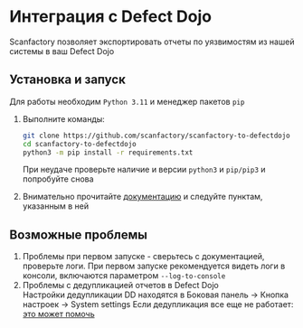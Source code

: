 # Интеграция с Defect Dojo

Scanfactory позволяет экспортировать отчеты по уязвимостям из нашей системы в ваш Defect Dojo  

## Установка и запуск

Для работы необходим `Python 3.11` и менеджер пакетов `pip`  

1. Выполните команды:  

    ```bash
    git clone https://github.com/scanfactory/scanfactory-to-defectdojo
    cd scanfactory-to-defectdojo
    python3 -m pip install -r requirements.txt
    ```

    При неудаче проверьте наличие и версии `python3` и `pip/pip3` и попробуйте снова  
2. Внимательно прочитайте [документацию](https://github.com/scanfactory/scanfactory-to-defectdojo/blob/main/README.md) и следуйте пунктам, указанным в ней

## Возможные проблемы

1. Проблемы при первом запуске - сверьтесь с документацией, проверьте логи. При первом запуске рекомендуется видеть логи в консоли, включаются параметром `--log-to-console`  
2. Проблемы с дедупликацией отчетов в Defect Dojo  
    Настройки дедупликации DD находятся в Боковая панель -> Кнопка настроек -> System settings
    Если дедупликация все еще не работает: [это может помочь](https://github.com/DefectDojo/django-DefectDojo/issues/2772)
